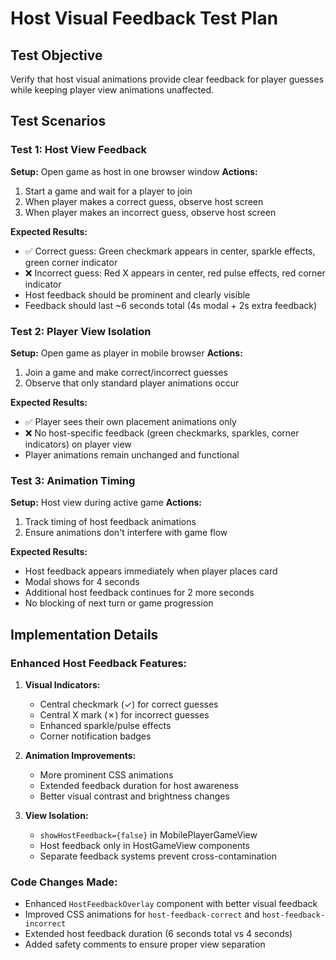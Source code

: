 # Host Visual Feedback Test Plan

## Test Objective
Verify that host visual animations provide clear feedback for player guesses while keeping player view animations unaffected.

## Test Scenarios

### Test 1: Host View Feedback
**Setup:** Open game as host in one browser window
**Actions:**
1. Start a game and wait for a player to join
2. When player makes a correct guess, observe host screen
3. When player makes an incorrect guess, observe host screen

**Expected Results:**
- ✅ Correct guess: Green checkmark appears in center, sparkle effects, green corner indicator
- ❌ Incorrect guess: Red X appears in center, red pulse effects, red corner indicator  
- Host feedback should be prominent and clearly visible
- Feedback should last ~6 seconds total (4s modal + 2s extra feedback)

### Test 2: Player View Isolation  
**Setup:** Open game as player in mobile browser
**Actions:**
1. Join a game and make correct/incorrect guesses
2. Observe that only standard player animations occur

**Expected Results:**
- ✅ Player sees their own placement animations only
- ❌ No host-specific feedback (green checkmarks, sparkles, corner indicators) on player view
- Player animations remain unchanged and functional

### Test 3: Animation Timing
**Setup:** Host view during active game
**Actions:**
1. Track timing of host feedback animations
2. Ensure animations don't interfere with game flow

**Expected Results:**
- Host feedback appears immediately when player places card
- Modal shows for 4 seconds
- Additional host feedback continues for 2 more seconds
- No blocking of next turn or game progression

## Implementation Details

### Enhanced Host Feedback Features:
1. **Visual Indicators:**
   - Central checkmark (✓) for correct guesses
   - Central X mark (✗) for incorrect guesses
   - Enhanced sparkle/pulse effects
   - Corner notification badges

2. **Animation Improvements:**
   - More prominent CSS animations
   - Extended feedback duration for host awareness
   - Better visual contrast and brightness changes

3. **View Isolation:**
   - `showHostFeedback={false}` in MobilePlayerGameView
   - Host feedback only in HostGameView components
   - Separate feedback systems prevent cross-contamination

### Code Changes Made:
- Enhanced `HostFeedbackOverlay` component with better visual feedback
- Improved CSS animations for `host-feedback-correct` and `host-feedback-incorrect`
- Extended host feedback duration (6 seconds total vs 4 seconds)
- Added safety comments to ensure proper view separation